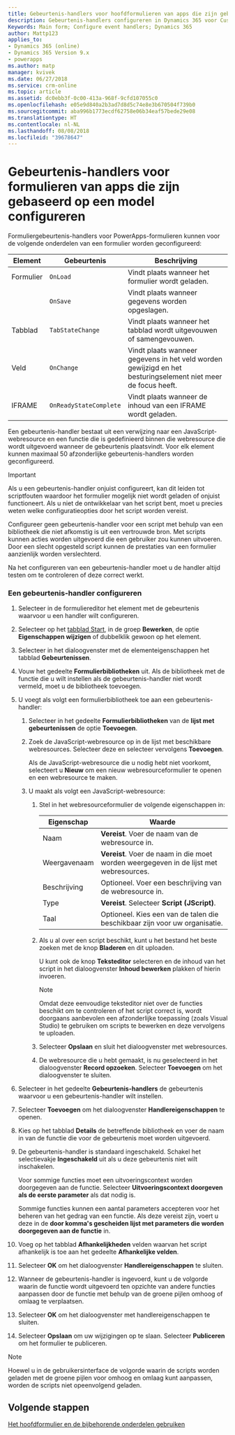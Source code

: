 ```yaml
---
title: Gebeurtenis-handlers voor hoofdformulieren van apps die zijn gebaseerd op een model configureren in PowerApps | MicrosoftDocs
description: Gebeurtenis-handlers configureren in Dynamics 365 voor Customer Engagement
Keywords: Main form; Configure event handlers; Dynamics 365
author: Mattp123
applies_to:
- Dynamics 365 (online)
- Dynamics 365 Version 9.x
- powerapps
ms.author: matp
manager: kvivek
ms.date: 06/27/2018
ms.service: crm-online
ms.topic: article
ms.assetid: dc0ebb3f-0c00-413a-968f-9cfd107055c0
ms.openlocfilehash: e05e9d840a2b3ad7d8d5c74e8e3b670504f739b0
ms.sourcegitcommit: aba996b1773ecdf62758e06b34eaf57bede29e08
ms.translationtype: HT
ms.contentlocale: nl-NL
ms.lasthandoff: 08/08/2018
ms.locfileid: "39678647"
---
```

# <a name="configure-model-driven-app-form-event-handlers"></a>Gebeurtenis-handlers voor formulieren van apps die zijn gebaseerd op een model configureren

 Formuliergebeurtenis-handlers voor PowerApps-formulieren kunnen voor de volgende onderdelen van een formulier worden geconfigureerd:  
  
|Element|Gebeurtenis|Beschrijving|  
|-------------|-----------|-----------------|  
|Formulier|`OnLoad`|Vindt plaats wanneer het formulier wordt geladen.|  
||`OnSave`|Vindt plaats wanneer gegevens worden opgeslagen.|  
|Tabblad|`TabStateChange`|Vindt plaats wanneer het tabblad wordt uitgevouwen of samengevouwen.|  
|Veld|`OnChange`|Vindt plaats wanneer gegevens in het veld worden gewijzigd en het besturingselement niet meer de focus heeft.|  
|IFRAME|`OnReadyStateComplete`|Vindt plaats wanneer de inhoud van een IFRAME wordt geladen.|  
  
 Een gebeurtenis-handler bestaat uit een verwijzing naar een JavaScript-webresource en een functie die is gedefinieerd binnen die webresource die wordt uitgevoerd wanneer de gebeurtenis plaatsvindt. Voor elk element kunnen maximaal 50 afzonderlijke gebeurtenis-handlers worden geconfigureerd.  
  
> [!IMPORTANT]
>  Als u een gebeurtenis-handler onjuist configureert, kan dit leiden tot scriptfouten waardoor het formulier mogelijk niet wordt geladen of onjuist functioneert. Als u niet de ontwikkelaar van het script bent, moet u precies weten welke configuratieopties door het script worden vereist.  
>   
>  Configureer geen gebeurtenis-handler voor een script met behulp van een bibliotheek die niet afkomstig is uit een vertrouwde bron. Met scripts kunnen acties worden uitgevoerd die een gebruiker zou kunnen uitvoeren. Door een slecht opgesteld script kunnen de prestaties van een formulier aanzienlijk worden verslechterd.  
>   
>  Na het configureren van een gebeurtenis-handler moet u de handler altijd testen om te controleren of deze correct werkt.  
  
### <a name="to-configure-an-event-handler"></a>Een gebeurtenis-handler configureren 
  
1.  Selecteer in de formuliereditor het element met de gebeurtenis waarvoor u een handler wilt configureren.  
  
2.  Selecteer op het [tabblad Start](form-editor-user-interface-legacy.md#home-tab), in de groep **Bewerken**, de optie **Eigenschappen wijzigen** of dubbelklik gewoon op het element.  
  
3.  Selecteer in het dialoogvenster met de elementeigenschappen het tabblad **Gebeurtenissen**.  
  
4.  Vouw het gedeelte **Formulierbibliotheken** uit. Als de bibliotheek met de functie die u wilt instellen als de gebeurtenis-handler niet wordt vermeld, moet u de bibliotheek toevoegen.  
  
5.  U voegt als volgt een formulierbibliotheek toe aan een gebeurtenis-handler:  
    1.  Selecteer in het gedeelte **Formulierbibliotheken** van de **lijst met gebeurtenissen** de optie **Toevoegen**.  
  
    2.  Zoek de JavaScript-webresource op in de lijst met beschikbare webresources. Selecteer deze en selecteer vervolgens **Toevoegen**.  
  
         Als de JavaScript-webresource die u nodig hebt niet voorkomt, selecteert u **Nieuw** om een nieuw webresourceformulier te openen en een webresource te maken.  
  
    3.  U maakt als volgt een JavaScript-webresource:  
        1.  Stel in het webresourceformulier de volgende eigenschappen in:  
  
            |Eigenschap|Waarde|  
            |--------------|-----------|  
            |Naam|**Vereist**. Voer de naam van de webresource in.|  
            |Weergavenaam|**Vereist**. Voer de naam in die moet worden weergegeven in de lijst met webresources.|  
            |Beschrijving|Optioneel. Voer een beschrijving van de webresource in.|  
            |Type|**Vereist**. Selecteer **Script (JScript)**.|  
            |Taal|Optioneel. Kies een van de talen die beschikbaar zijn voor uw organisatie.|  
  
        2.  Als u al over een script beschikt, kunt u het bestand het beste zoeken met de knop **Bladeren** en dit uploaden.  
  
             U kunt ook de knop **Teksteditor** selecteren en de inhoud van het script in het dialoogvenster **Inhoud bewerken** plakken of hierin invoeren.  
  
            > [!NOTE]
            >  Omdat deze eenvoudige teksteditor niet over de functies beschikt om te controleren of het script correct is, wordt doorgaans aanbevolen een afzonderlijke toepassing (zoals Visual Studio) te gebruiken om scripts te bewerken en deze vervolgens te uploaden.  
  
        3.  Selecteer **Opslaan** en sluit het dialoogvenster met webresources.  
  
        4.  De webresource die u hebt gemaakt, is nu geselecteerd in het dialoogvenster **Record opzoeken**. Selecteer **Toevoegen** om het dialoogvenster te sluiten.  
6.  Selecteer in het gedeelte **Gebeurtenis-handlers** de gebeurtenis waarvoor u een gebeurtenis-handler wilt instellen.  
  
7.  Selecteer **Toevoegen** om het dialoogvenster **Handlereigenschappen** te openen.  
  
8. Kies op het tabblad **Details** de betreffende bibliotheek en voer de naam in van de functie die voor de gebeurtenis moet worden uitgevoerd.  
  
9. De gebeurtenis-handler is standaard ingeschakeld. Schakel het selectievakje **Ingeschakeld** uit als u deze gebeurtenis niet wilt inschakelen.  
  
     Voor sommige functies moet een uitvoeringscontext worden doorgegeven aan de functie. Selecteer **Uitvoeringscontext doorgeven als de eerste parameter** als dat nodig is.  
  
     Sommige functies kunnen een aantal parameters accepteren voor het beheren van het gedrag van een functie. Als deze vereist zijn, voert u deze in de **door komma's gescheiden lijst met parameters die worden doorgegeven aan de functie** in.  
  
10. Voeg op het tabblad **Afhankelijkheden** velden waarvan het script afhankelijk is toe aan het gedeelte **Afhankelijke velden**.  
  
11. Selecteer **OK** om het dialoogvenster **Handlereigenschappen** te sluiten.  
  
12. Wanneer de gebeurtenis-handler is ingevoerd, kunt u de volgorde waarin de functie wordt uitgevoerd ten opzichte van andere functies aanpassen door de functie met behulp van de groene pijlen omhoog of omlaag te verplaatsen.  
  
13. Selecteer **OK** om het dialoogvenster met handlereigenschappen te sluiten.  
  
14. Selecteer **Opslaan** om uw wijzigingen op te slaan. Selecteer **Publiceren** om het formulier te publiceren.  
  
> [!NOTE]
>  Hoewel u in de gebruikersinterface de volgorde waarin de scripts worden geladen met de groene pijlen voor omhoog en omlaag kunt aanpassen, worden de scripts niet opeenvolgend geladen.   

## <a name="next-steps"></a>Volgende stappen

[Het hoofdformulier en de bijbehorende onderdelen gebruiken](use-main-form-and-components.md)
